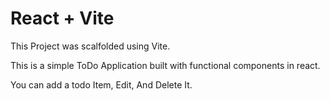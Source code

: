 # React + Vite

This Project was scalfolded using Vite.

This is a simple ToDo Application built with functional components in react.

You can add a todo Item, Edit, And Delete It.

